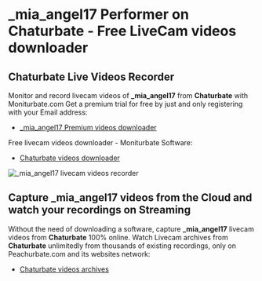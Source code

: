 # _mia_angel17 Performer on Chaturbate - Free LiveCam videos downloader

## Chaturbate Live Videos Recorder

Monitor and record livecam videos of **_mia_angel17** from **Chaturbate** with Moniturbate.com
Get a premium trial for free by just and only registering with your Email address:
* [_mia_angel17 Premium videos downloader](https://moniturbate.com/request-demo-licence-key.html)

Free livecam videos downloader - Moniturbate Software:
* [Chaturbate videos downloader](https://moniturbate.com/moniturbate-download-software.html)

![_mia_angel17 livecam videos recorder](https://peachurnet.com/templates/moniturbate-software.png)


## Capture _mia_angel17 videos from the Cloud and watch your recordings on Streaming

Without the need of downloading a software, capture **_mia_angel17** livecam videos from **Chaturbate** 100% online.
Watch Livecam archives from **Chaturbate** unlimitedly from thousands of existing recordings, only on Peachurbate.com and its websites network:
* [Chaturbate videos archives](https://peachurnet.com/)